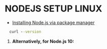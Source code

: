 # NODEJS SETUP LINUX
<ul>
  <li>
    <a href="https://nodejs.org/en/download/package-manager/">Installing Node.js via package manager</a>
  </li>
</ul>

```cmd
  curl --version
```
1. <p><strong>Alternatively, for Node.js 10:</strong></p>

